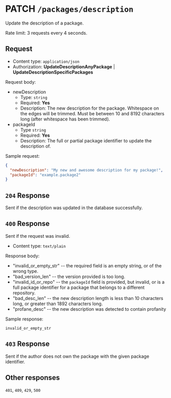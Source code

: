 # PATCH `/packages/description`

Update the description of a package.

Rate limit: 3 requests every 4 seconds.

## Request 

- Content type: `application/json`
- Authorization: **UpdateDescriptionAnyPackage** | **UpdateDescriptionSpecificPackages**

Request body:

- newDescription
  - Type: `string`
  - Required: **Yes**
  - Description: The new description for the package. Whitespace on the edges will be trimmed. Must be between 10 and 8192 characters long (after whitespace has been trimmed).
- packageId
  - Type `string`
  - Required: **Yes**
  - Description: The full or partial package identifier to update the description of.

Sample request:

```json
{
  "newDescription": "My new and awesome description for my package!",
  "packageId": "example.package2"
}
```

## `204` Response

Sent if the description was updated in the database successfully.

## `400` Response

Sent if the request was invalid.

- Content type: `text/plain`

Response body:

- "invalid_or_empty_str" -- the required field is an empty string, or of the wrong type.
- "bad_version_len" -- the version provided is too long.
- "invalid_id_or_repo" -- the `packageId` field is provided, but invalid, or is a full package identifier for a package that belongs to a different repository.
- "bad_desc_len" -- the new description length is less than 10 characters long, or greater than 1892 characters long.
- "profane_desc" -- the new description was detected to contain profanity

Sample response:

```text
invalid_or_empty_str
```

## `403` Response

Sent if the author does not own the package with the given package identifier.

## Other responses

`401`, `409`, `429`, `500` 
